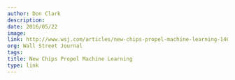 ```yaml
---
author: Don Clark
description:
date: 2016/05/22
image:
link: http://www.wsj.com/articles/new-chips-propel-machine-learning-1463957238
org: Wall Street Journal
tags:
title: New Chips Propel Machine Learning
type: link
---
```

